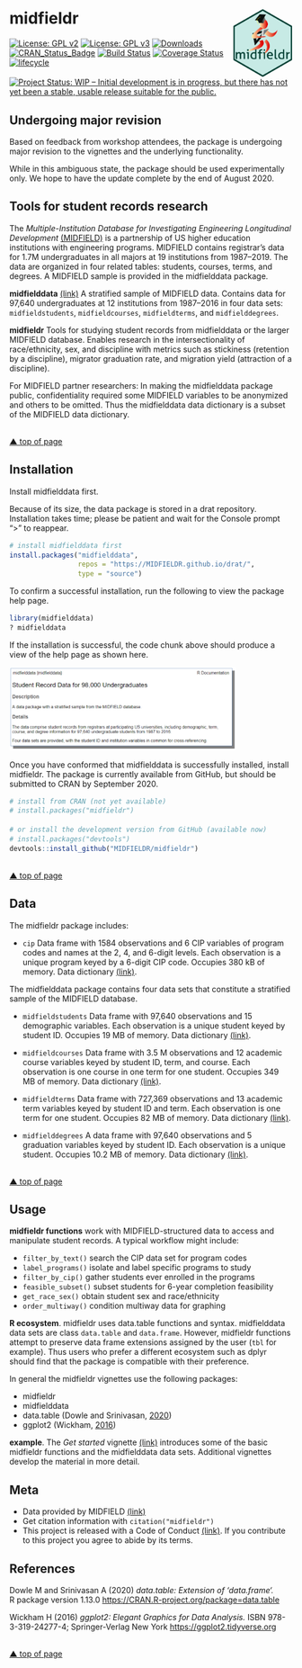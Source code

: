 
<!-- README.md is generated from README.Rmd. Please edit that file -->

# midfieldr <span class="border-wrap"><img src="man/figures/logo.png" align="right" height="122" width="106" alt="logo.png"></span>

[![License: GPL
v2](https://img.shields.io/badge/License-GPL%20v2-blue.svg)](https://www.gnu.org/licenses/old-licenses/gpl-2.0.en.html)
[![License: GPL
v3](https://img.shields.io/badge/License-GPLv3-blue.svg)](https://www.gnu.org/licenses/gpl-3.0)
[![Downloads](https://cranlogs.r-pkg.org/badges/grand-total/midfieldr)](https://cran.r-project.org/package=midfieldr)
[![CRAN\_Status\_Badge](http://www.r-pkg.org/badges/version/midfieldr)](http://cran.r-project.org/package=midfieldr)
[![Build
Status](https://travis-ci.org/MIDFIELDR/midfieldr.svg?branch=master)](https://travis-ci.org/MIDFIELDR/midfieldr)
[![Coverage
Status](https://img.shields.io/codecov/c/github/MIDFIELDR/midfieldr/master.svg)](https://codecov.io/github/MIDFIELDR/midfieldr?branch=master)
[![lifecycle](https://img.shields.io/badge/lifecycle-experimental-orange.svg)](https://www.tidyverse.org/lifecycle/#experimental)
[![Project Status: WIP – Initial development is in progress, but there
has not yet been a stable, usable release suitable for the
public.](https://www.repostatus.org/badges/latest/wip.svg)](https://www.repostatus.org/#wip)

## Undergoing major revision

Based on feedback from workshop attendees, the package is undergoing
major revision to the vignettes and the underlying functionality.

While in this ambiguous state, the package should be used experimentally
only. We hope to have the update complete by the end of August 2020.

## Tools for student records research

The *Multiple-Institution Database for Investigating Engineering
Longitudinal Development*
[(MIDFIELD)](https://engineering.purdue.edu/MIDFIELD) is a partnership
of US higher education institutions with engineering programs. MIDFIELD
contains registrar’s data for 1.7M undergraduates in all majors at 19
institutions from 1987–2019. The data are organized in four related
tables: students, courses, terms, and degrees. A MIDFIELD sample is
provided in the midfielddata package.

**midfielddata** [(link)](https://midfieldr.github.io/midfielddata/) A
stratified sample of MIDFIELD data. Contains data for 97,640
undergraduates at 12 institutions from 1987–2016 in four data sets:
`midfieldstudents`, `midfieldcourses`, `midfieldterms`, and
`midfielddegrees`.

**midfieldr** Tools for studying student records from midfielddata or
the larger MIDFIELD database. Enables research in the intersectionality
of race/ethnicity, sex, and discipline with metrics such as stickiness
(retention by a discipline), migrator graduation rate, and migration
yield (attraction of a discipline).

For MIDFIELD partner researchers: In making the midfielddata package
public, confidentiality required some MIDFIELD variables to be
anonymized and others to be omitted. Thus the midfielddata data
dictionary is a subset of the MIDFIELD data dictionary.

<br> <a href="#top">▲ top of page</a>

## Installation

Install midfielddata first.

Because of its size, the data package is stored in a drat repository.
Installation takes time; please be patient and wait for the Console
prompt “\>” to reappear.

``` r
# install midfielddata first 
install.packages("midfielddata", 
                 repos = "https://MIDFIELDR.github.io/drat/", 
                 type = "source")
```

To confirm a successful installation, run the following to view the
package help page.

``` r
library(midfielddata)
? midfielddata
```

If the installation is successful, the code chunk above should produce a
view of the help page as shown here.

<img src="man/figures/README-midfielddata-help-page-2.png" alt="midfielddata help page" class="center" width="80%">

Once you have conformed that midfielddata is successfully installed,
install midfieldr. The package is currently available from GitHub, but
should be submitted to CRAN by September 2020.

``` r
# install from CRAN (not yet available)
# install.packages("midfieldr")

# or install the development version from GitHub (available now)
# install.packages("devtools")
devtools::install_github("MIDFIELDR/midfieldr")
```

<br> <a href="#top">▲ top of page</a>

## Data

The midfieldr package includes:

  - `cip` Data frame with 1584 observations and 6 CIP variables of
    program codes and names at the 2, 4, and 6-digit levels. Each
    observation is a unique program keyed by a 6-digit CIP code.
    Occupies 380 kB of memory. Data dictionary
    [(link)](https://midfieldr.github.io/midfieldr/reference/cip.html).

The midfielddata package contains four data sets that constitute a
stratified sample of the MIDFIELD database.

  - `midfieldstudents` Data frame with 97,640 observations and 15
    demographic variables. Each observation is a unique student keyed by
    student ID. Occupies 19 MB of memory. Data dictionary
    [(link)](https://midfieldr.github.io/midfielddata/reference/midfieldstudents.html).

  - `midfieldcourses` Data frame with 3.5 M observations and 12 academic
    course variables keyed by student ID, term, and course. Each
    observation is one course in one term for one student. Occupies 349
    MB of memory. Data dictionary
    [(link)](https://midfieldr.github.io/midfielddata/reference/midfieldcourses.html).

  - `midfieldterms` Data frame with 727,369 observations and 13 academic
    term variables keyed by student ID and term. Each observation is one
    term for one student. Occupies 82 MB of memory. Data dictionary
    [(link)](https://midfieldr.github.io/midfielddata/reference/midfieldterms.html).

  - `midfielddegrees` A data frame with 97,640 observations and 5
    graduation variables keyed by student ID. Each observation is a
    unique student. Occupies 10.2 MB of memory. Data dictionary
    [(link)](https://midfieldr.github.io/midfielddata/reference/midfielddegrees.html).

<br> <a href="#top">▲ top of page</a>

## Usage

**midfieldr functions** work with MIDFIELD-structured data to access and
manipulate student records. A typical workflow might include:

  - `filter_by_text()` search the CIP data set for program codes  
  - `label_programs()` isolate and label specific programs to study  
  - `filter_by_cip()` gather students ever enrolled in the programs
  - `feasible_subset()` subset students for 6-year completion
    feasibility
  - `get_race_sex()` obtain student sex and race/ethnicity
  - `order_multiway()` condition multiway data for graphing

**R ecosystem**. midfieldr uses data.table functions and syntax.
midfielddata data sets are class `data.table` and `data.frame`. However,
midfieldr functions attempt to preserve data frame extensions assigned
by the user (`tbl` for example). Thus users who prefer a different
ecosystem such as dplyr should find that the package is compatible with
their preference.

In general the midfieldr vignettes use the following packages:

  - midfieldr
  - midfielddata
  - data.table (Dowle and Srinivasan,
    [2020](#ref-Dowle+Srinivasan:2020:data.table))
  - ggplot2 (Wickham, [2016](#ref-Wickham:2016:ggplot2))

**example**. The *Get started* vignette [(link)](get_started.html)
introduces some of the basic midfieldr functions and the midfielddata
data sets. Additional vignettes develop the material in more detail.

## Meta

  - Data provided by MIDFIELD
    [(link)](https://engineering.purdue.edu/MIDFIELD)  
  - Get citation information with `citation("midfieldr")`
  - This project is released with a Code of Conduct
    [(link)](https://midfieldr.github.io/midfieldr/CONDUCT.html). If you
    contribute to this project you agree to abide by its terms.

## References

<div id="refs">

<div id="ref-Dowle+Srinivasan:2020:data.table">

Dowle M and Srinivasan A (2020) *data.table: Extension of ‘data.frame‘.*
R package version 1.13.0 <https://CRAN.R-project.org/package=data.table>

</div>

<div id="ref-Wickham:2016:ggplot2">

Wickham H (2016) *ggplot2: Elegant Graphics for Data Analysis.* ISBN
978-3-319-24277-4; Springer-Verlag New York
<https://ggplot2.tidyverse.org>

</div>

</div>

<br> <a href="#top">▲ top of page</a>
